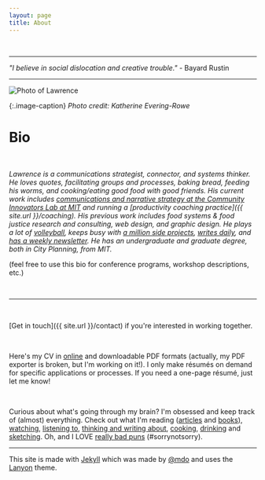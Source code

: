 ```yaml
---
layout: page
title: About
---
```


<br>

---

_"I believe in social dislocation and creative trouble."_ - Bayard Rustin

---

![Photo of Lawrence](https://i.imgur.com/QPuQ6LM.png)

{:.image-caption}
*Photo credit: Katherine Evering-Rowe*


# Bio 

<br>

_Lawrence is a communications strategist, connector, and systems thinker. He loves quotes, facilitating groups and processes, baking bread, feeding his worms, and cooking/eating good food with good friends. His current work includes [communications and narrative strategy at the Community Innovators Lab at MIT](https://colab.mit.edu/people/staff) and running a [productivity coaching practice]({{ site.url }}/coaching). His previous work includes food systems & food justice research and consulting, web design, and graphic design. He plays a lot of [volleyball](http://www.cbvolleyball.net/pages/aboutus), keeps busy with [a million side projects](https://lqb2.github.io/now/), [writes daily](https://lqb2.github.io/blog/), and [has a weekly newsletter](https://tinyletter.com/lqb2). He has an undergraduate and graduate degree, both in City Planning, from MIT._

(feel free to use this bio for conference programs, workshop descriptions, etc.)

<br>

---

<br>

[Get in touch]({{ site.url }}/contact) if you're interested in working together. 

<br>

Here's my CV in [online](https://lqb2.github.io/online-cv/) and downloadable PDF formats (actually, my PDF exporter is broken, but I'm working on it!). I only make résumés on demand for specific applications or processes. If you need a one-page résumé, just let me know!

<br> 

Curious about what's going through my brain? I'm obsessed and keep track of (almost) everything. Check out what I'm reading ([articles](http://lqb2reads.tumblr.com/) and [books](https://www.goodreads.com/review/list/61877628?shelf=currently-reading&utm_campaign=mybooksnav&utm_content=mybooks_cta&utm_medium=web&utm_source=homepage)), [watching](https://lqb2watches.tumblr.com/), [listening to](http://lqb2listen.tumblr.com/), [thinking and writing about](https://lqb2.github.io/blog/), [cooking](http://lqb2cooks.tumblr.com/), [drinking](https://lqb2drinks.tumblr.com/) and [sketching](http://lqb2sketches.tumblr.com/). Oh, and I LOVE [really bad puns](https://lqb2puns.tumblr.com/) (#sorrynotsorry).

---

This site is made with <a href="http://jekyllrb.com" target="_blank">Jekyll</a> which was made by <a href="https://twitter.com/mdo" target="_blank">@mdo</a> and uses the [Lanyon](http://lanyon.getpoole.com/) theme.